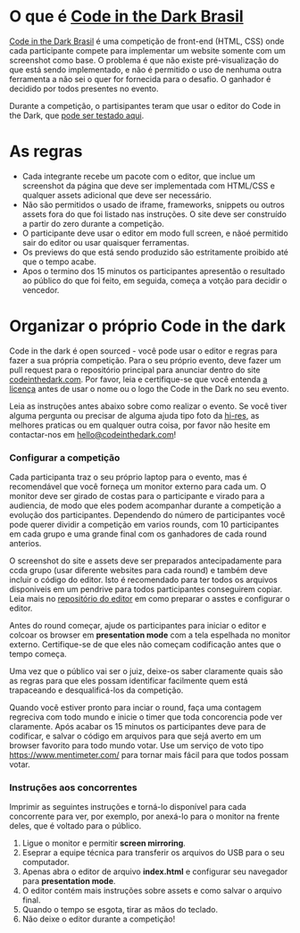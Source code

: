 # O que é [Code in the Dark Brasil](http://codeinthedark.com)
[Code in the Dark Brasil](http://codeinthedark.com) 
é uma competição de front-end (HTML, CSS) onde cada participante compete para implementar um website somente com um screenshot como base. O problema é que não existe pré-visualização do que está sendo implementado, e não é permitido o uso de nenhuma outra ferramenta a não sei o quer for fornecida para o desafio. O ganhador é decidido por todos presentes no evento.

Durante a competição, o partisipantes teram que usar o editor do Code in the Dark, que [pode ser testado aqui](http://codeinthedark.com/editor).


# As regras
* Cada integrante recebe um pacote com o editor, que inclue um screenshot da página que deve ser implementada com HTML/CSS e qualquer assets adicional que deve ser necessário.
* Não são permitidos o usado de iframe, frameworks, snippets ou outros assets fora do que foi listado nas instruções. O site deve ser construído a partir do zero durante a competição.
* O participante deve usar o editor em modo full screen, e nãoé permitido sair do editor ou usar quaisquer ferramentas.
* Os previews do que está sendo produzido são estritamente proibido até que o tempo acabe.
* Apos o termino dos 15 minutos os participantes apresentão o resultado ao público do que foi feito, em seguida, começa a votção para decidir o vencedor.

# Organizar o próprio Code in the dark
Code in the dark  é open sourced - você pode usar o editor e regras para fazer a sua própria competição. Para o seu próprio evento, deve fazer um pull request para o repositório principal para anunciar dentro do site [codeinthedark.com](http://codeinthedark.com). Por favor, leia e certifique-se que você entenda [a licença](https://github.com/codeinthedark/codeinthedark.github.io/blob/master/LICENSE) antes de usar  o nome ou o logo the Code in the Dark no seu evento.

Leia as instruções antes abaixo sobre como realizar o evento. Se você tiver alguma pergunta ou precisar de alguma ajuda tipo foto da [hi-res](http://hi-res.net/), as melhores praticas ou em qualquer outra coisa, por favor não hesite em contactar-nos em hello@codeinthedark.com!

### Configurar a competição
Cada participanta traz o seu próprio laptop para o evento, mas é recomendável que você forneça um monitor externo para cada um. O monitor deve ser girado de costas para o participante e virado para a audiencia, de modo que eles podem acompanhar durante a competição a evolução  dos participantes.
Dependendo do número de participantes você pode querer dividir a competição em varios rounds, com 10 participantes em cada grupo e uma grande final com os ganhadores de cada round anterios.

O screenshot do site e assets deve ser preparados antecipadamente para ccda grupo (usar diferente websites para cada round) e também deve incluir o código do editor. Isto é recomendado para ter todos os arquivos disponiveis em um pendrive para todos participantes conseguirem copiar. Leia mais no [repositório do editor](https://github.com/codeinthedark/editor) em como preparar o asstes e configurar o editor.

Antes do round começar, ajude os participantes para iniciar o editor e colcoar os browser em **presentation mode** com a tela espelhada no monitor externo. 
Certifique-se de que eles não começam codificação antes que o tempo começa.

Uma vez que o público vai ser o juiz, deixe-os saber claramente quais são as regras para que eles possam identificar facilmente quem está trapaceando e desqualificá-los da competição.

Quando você estiver pronto para inciar o round, faça uma contagem regreciva com todo mundo e inicie o timer que toda concorencia pode ver claramente. Após acabar os 15 minutos os participantes deve para de codificar, e salvar o código em arquivos para que sejá averto em um browser favorito para todo mundo votar. Use um serviço de voto tipo https://www.mentimeter.com/ para tornar mais fácil para que todos possam votar.

### Instruções aos concorrentes
Imprimir as seguintes instruções e torná-lo disponível para cada concorrente para ver, por exemplo, por anexá-lo para o monitor na frente deles, que é voltado para o público.

1. Ligue o monitor e permitir **screen mirroring**.
1. Eseprar a equipe técnica para transferir os arquivos do USB para o seu computador.
1. Apenas abra o editor de arquivo **index.html**  e configurar seu navegador para **presentation mode**.
1. O editor contém mais instruções sobre assets e como salvar o arquivo final.
1. Quando o tempo se esgota, tirar as mãos do teclado.
1. Não deixe o editor durante a competição!
